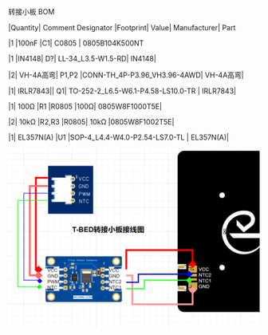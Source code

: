 转接小板 BOM

|Quantity|	Comment	Designator	|Footprint|	Value|	Manufacturer| Part

|1	|100nF	|C1|	C0805	|	0805B104K500NT

|1	|IN4148|	D?|	LL-34_L3.5-W1.5-RD|		IN4148|

|2|	VH-4A高弯|	P1,P2	|CONN-TH_4P-P3.96_VH3.96-4AWD|		VH-4A高弯|

|1|	IRLR7843||	Q1|	TO-252-2_L6.5-W6.1-P4.58-LS10.0-TR	|	IRLR7843|

|1|	100Ω	|R1	|R0805	|100Ω|	0805W8F1000T5E|

|2|	10kΩ	|R2,R3	|R0805|	10kΩ	|0805W8F1002T5E|

|1|	EL357N(A)	|U1	|SOP-4_L4.4-W4.0-P2.54-LS7.0-TL	|	EL357N(A)|

![image](带光耦热床转接小板接线图.png)
